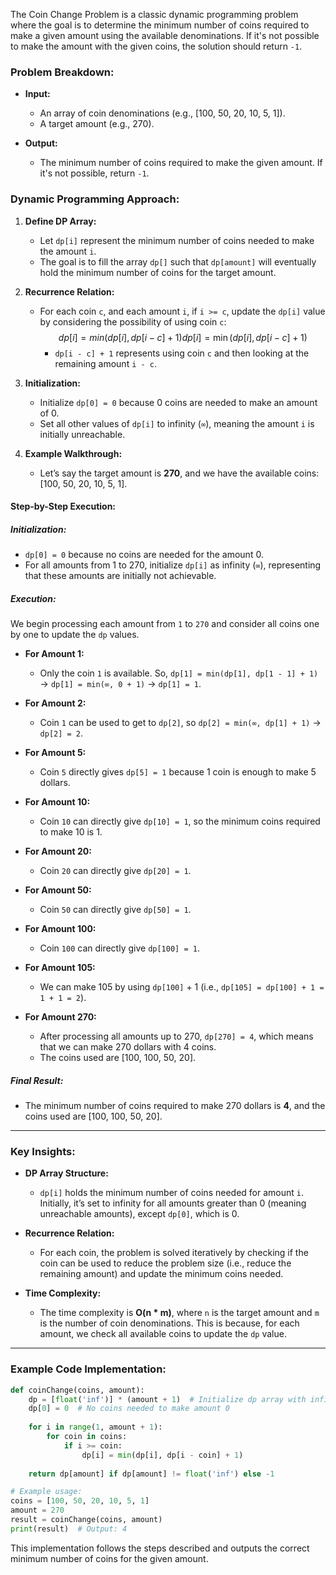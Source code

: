 The Coin Change Problem is a classic dynamic programming problem where the goal is to determine the minimum number of coins required to make a given amount using the available denominations. If it's not possible to make the amount with the given coins, the solution should return `-1`.

### Problem Breakdown:

- **Input:**
    
    - An array of coin denominations (e.g., [100, 50, 20, 10, 5, 1]).
    - A target amount (e.g., 270).
- **Output:**
    
    - The minimum number of coins required to make the given amount. If it's not possible, return `-1`.

### Dynamic Programming Approach:

1. **Define DP Array:**
    
    - Let `dp[i]` represent the minimum number of coins needed to make the amount `i`.
    - The goal is to fill the array `dp[]` such that `dp[amount]` will eventually hold the minimum number of coins for the target amount.
2. **Recurrence Relation:**
    
    - For each coin `c`, and each amount `i`, if `i >= c`, update the `dp[i]` value by considering the possibility of using coin `c`: $$dp[i]=min⁡(dp[i],dp[i−c]+1)dp[i] = \min(dp[i], dp[i - c] + 1)$$
	    - `dp[i - c] + 1` represents using coin `c` and then looking at the remaining amount `i - c`.
1. **Initialization:**
    
    - Initialize `dp[0] = 0` because 0 coins are needed to make an amount of 0.
    - Set all other values of `dp[i]` to infinity (`∞`), meaning the amount `i` is initially unreachable.
4. **Example Walkthrough:**
    
    - Let’s say the target amount is **270**, and we have the available coins: [100, 50, 20, 10, 5, 1].

#### Step-by-Step Execution:

##### Initialization:

- `dp[0] = 0` because no coins are needed for the amount 0.
- For all amounts from 1 to 270, initialize `dp[i]` as infinity (`∞`), representing that these amounts are initially not achievable.

##### Execution:

We begin processing each amount from `1` to `270` and consider all coins one by one to update the `dp` values.

- **For Amount 1:**
    
    - Only the coin `1` is available. So, `dp[1] = min(dp[1], dp[1 - 1] + 1)` → `dp[1] = min(∞, 0 + 1)` → `dp[1] = 1`.
- **For Amount 2:**
    
    - Coin `1` can be used to get to `dp[2]`, so `dp[2] = min(∞, dp[1] + 1)` → `dp[2] = 2`.
- **For Amount 5:**
    
    - Coin `5` directly gives `dp[5] = 1` because 1 coin is enough to make 5 dollars.
- **For Amount 10:**
    
    - Coin `10` can directly give `dp[10] = 1`, so the minimum coins required to make 10 is 1.
- **For Amount 20:**
    
    - Coin `20` can directly give `dp[20] = 1`.
- **For Amount 50:**
    
    - Coin `50` can directly give `dp[50] = 1`.
- **For Amount 100:**
    
    - Coin `100` can directly give `dp[100] = 1`.
- **For Amount 105:**
    
    - We can make 105 by using `dp[100]` + 1 (i.e., `dp[105] = dp[100] + 1 = 1 + 1 = 2`).
- **For Amount 270:**
    
    - After processing all amounts up to 270, `dp[270] = 4`, which means that we can make 270 dollars with 4 coins.
    - The coins used are [100, 100, 50, 20].

##### Final Result:

- The minimum number of coins required to make 270 dollars is **4**, and the coins used are [100, 100, 50, 20].

---

### Key Insights:

- **DP Array Structure:**
    
    - `dp[i]` holds the minimum number of coins needed for amount `i`. Initially, it’s set to infinity for all amounts greater than 0 (meaning unreachable amounts), except `dp[0]`, which is 0.
- **Recurrence Relation:**
    
    - For each coin, the problem is solved iteratively by checking if the coin can be used to reduce the problem size (i.e., reduce the remaining amount) and update the minimum coins needed.
- **Time Complexity:**
    
    - The time complexity is **O(n * m)**, where `n` is the target amount and `m` is the number of coin denominations. This is because, for each amount, we check all available coins to update the `dp` value.

---

### Example Code Implementation:

```python
def coinChange(coins, amount):
    dp = [float('inf')] * (amount + 1)  # Initialize dp array with infinity
    dp[0] = 0  # No coins needed to make amount 0
    
    for i in range(1, amount + 1):
        for coin in coins:
            if i >= coin:
                dp[i] = min(dp[i], dp[i - coin] + 1)
    
    return dp[amount] if dp[amount] != float('inf') else -1

# Example usage:
coins = [100, 50, 20, 10, 5, 1]
amount = 270
result = coinChange(coins, amount)
print(result)  # Output: 4
```

This implementation follows the steps described and outputs the correct minimum number of coins for the given amount.